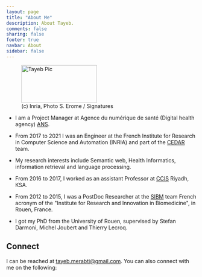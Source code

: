 ```yaml
---
layout: page
title: "About Me"
description: About Tayeb.
comments: false
sharing: false
footer: true
navbar: About
sidebar: false
---
```


<figure>
<img src = "/images/tayeb_pics1.png" width="200px" height="100px" title = "tayeb pic" alt = "Tayeb Pic" class="center">
    <figcaption>(c) Inria, Photo S. Erome / Signatures</figcaption>
</figure>

- I am a Project Manager at Agence du numérique de santé (Digital health agency) <a href="https://esante.gouv.fr/"> ANS</a>.

- From 2017 to 2021 I was an Engineer at the French Institute for Research in Computer Science and Automation (INRIA) and part of the <a href="https://team.inria.fr/cedar"> CEDAR</a> team.

- My research interests include Semantic web, Health Informatics, information retrieval and language processing.

- From 2016 to 2017, I worked as an assistant Professor at <a href="https://units.imamu.edu.sa/colleges/en/ComputerAndInformation/Pages/default.aspx"> CCIS</a> Riyadh, KSA.

- From 2012 to 2015, I was a PostDoc Researcher at the <a href="http://www.chu-rouen.fr/cismef/d2im/#equipe">SIBM</a> team French acronym of the "Institute for Research and Innovation in Biomedicine", in Rouen, France.

- I got my PhD from the University of Rouen, supervised by Stefan Darmoni, Michel Joubert and Thierry Lecroq.

## Connect



I can be reached at tayeb.merabti@gmail.com. You can also connect with me on the following:

<a href="https://www.linkedin.com/in/tayeb-merabti-phd-39871834/" target="_blank"><i class="fa fa-2x fa-linkedin" aria-hidden="true"></i> 					

<a href="https://twitter.com/tayebm" target="_blank"><i class="fa fa-2x fa-twitter" aria-hidden="true"></i>





